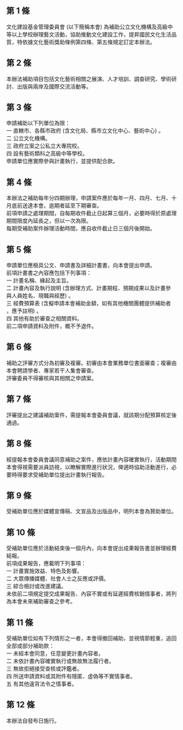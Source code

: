 第 1 條
-------
文化建設基金管理委員會 (以下簡稱本會) 為補助公立文化機構及高級中  
等以上學校辦理藝文活動，協助推動文化建設工作，提昇國民文化生活品  
質，特依據文化藝術獎助條例第四條、第五條規定訂定本辦法。

第 2 條
-------
本辦法補助項目包括文化藝術相關之展演、人才培訓、調查研究、學術研  
討、出版與兩岸及國際交流活動等。

第 3 條
-------
申請補助以下列單位為限：  
一  直轄市、各縣市政府 (含文化局、縣市立文化中心、藝術中心) 。  
二  公立文化機構。  
三  政府立案之公私立大專院校。  
四  設有藝術類科之高級中等學校。  
申請單位應實際參與計畫執行，並提供配合款。

第 4 條
-------
本辦法之補助每年分四期辦理，申請案件應於每年一月、四月、七月、十  
月底前送達本會。逾期者延至下期審查。  
前項申請之處理期間，自每期收件截止日起算三個月，必要時得於原處理  
期間限度內延長之，但以一次為限。  
每期受補助案件辦理活動時間，應自收件截止日三個月後開始。

第 5 條
-------
申請單位應檢具公文、申請書及詳細計畫書，向本會提出申請。  
前項計畫書之內容應包括下列事項：  
一  計畫名稱、緣起及主旨。  
二  計畫內容及執行說明 (含辦理方式、計畫期程、預期成果以及計畫參  
    與人員姓名、現職與經歷) 。  
三  經費預算表 (含擬申請本會補助金額，如有其他機關團體提供補助者  
    ，應予註明) 。  
四  其他有助於審查之相關資料。  
前二項申請資料及附件，概不予退件。

第 6 條
-------
補助之評審方式分為初審及複審。初審由本會業務單位書面審查；複審由  
本會聘請學者、專家若干人集會審查。  
評審委員不得審核與其相關之申請案。

第 7 條
-------
評審提出之建議補助案件，需提報本會委員會議，就該期分配預算核定後  
通過。

第 8 條
-------
經提報本會委員會議同意補助之案件，應依計畫內容確實執行，活動期間  
本會得視需要派員訪視，以瞭解實際進行狀況，俾適時協助活動進行，必  
要時得要求受補助單位提出計畫執行報告。

第 9 條
-------
受補助單位應於媒體宣傳稿、文宣品及出版品中，明列本會為贊助單位。

第 10 條
--------
受補助單位應於活動結束後一個月內，向本會提出成果報告書並辦理經費  
結報。  
前項成果報告，應載明下列事項：  
一  計畫實施效益、特色及影響。  
二  大眾傳播媒體、社會人士之反應或評價。  
三  綜合檢討或改進建議。  
未依前二項規定提交成果報告、內容不實或有延遲經費核銷情事者，將列  
為本會未來補助審查之參考。

第 11 條
--------
受補助單位如有下列情形之一者，本會得撤回補助，並視情節輕重，追回  
全部或部分補助款：  
一  未經本會同意，任意變更計畫內容者。  
二  未依計畫內容確實執行或無故無法履行者。  
三  無故拒絕接受查核或評鑑者。  
四  所送申請資料或其附件有隱匿、虛偽等不實情事者。  
五  有其他違背法令之情事者。

第 12 條
--------
本辦法自發布日施行。

